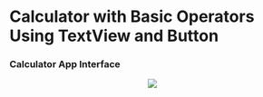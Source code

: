 ﻿# Calculator with Basic Operators Using TextView and Button

### Calculator App Interface
 <p align="center">
   <img src="https://github.com/user-attachments/assets/377806bf-516f-4bf2-a781-073c2ccecad4">
 </p>
